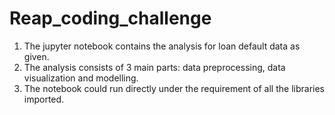 # Reap_coding_challenge
1. The jupyter notebook contains the analysis for loan default data as given.  
2. The analysis consists of 3 main parts: data preprocessing, data visualization and modelling.  
3. The notebook could run directly under the requirement of all the libraries imported. 

